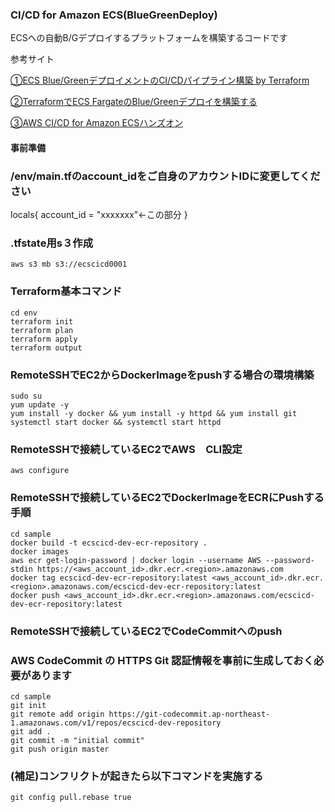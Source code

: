 ### CI/CD for Amazon ECS(BlueGreenDeploy)

ECSへの自動B/Gデプロイするプラットフォームを構築するコードです

参考サイト

[①ECS Blue/GreenデプロイメントのCI/CDパイプライン構築 by Terraform](https://qiita.com/tomokon/items/eea60082e3210a2cf6b6/)

[②TerraformでECS FargateのBlue/Greenデプロイを構築する](https://qiita.com/ys1/items/c6ee6a0d8474a7dfdd49/)

[③AWS CI/CD for Amazon ECSハンズオン](https://pages.awscloud.com/rs/112-TZM-766/images/AWS_CICD_ECS_Handson.pdf)

#### 事前準備
### /env/main.tfのaccount_idをご自身のアカウントIDに変更してください

locals{
  account_id   = "xxxxxxx"←この部分
}

 ### .tfstate用s３作成
```
aws s3 mb s3://ecscicd0001
```

### Terraform基本コマンド
```
cd env
terraform init
terraform plan
terraform apply
terraform output
```

### RemoteSSHでEC2からDockerImageをpushする場合の環境構築
```
sudo su
yum update -y
yum install -y docker && yum install -y httpd && yum install git
systemctl start docker && systemctl start httpd
```
### RemoteSSHで接続しているEC2でAWS　CLI設定
```
aws configure
```

### RemoteSSHで接続しているEC2でDockerImageをECRにPushする手順
```
cd sample
docker build -t ecscicd-dev-ecr-repository .
docker images
aws ecr get-login-password | docker login --username AWS --password-stdin https://<aws_account_id>.dkr.ecr.<region>.amazonaws.com
docker tag ecscicd-dev-ecr-repository:latest <aws_account_id>.dkr.ecr.<region>.amazonaws.com/ecscicd-dev-ecr-repository:latest
docker push <aws_account_id>.dkr.ecr.<region>.amazonaws.com/ecscicd-dev-ecr-repository:latest
```

### RemoteSSHで接続しているEC2でCodeCommitへのpush
### AWS CodeCommit の HTTPS Git 認証情報を事前に生成しておく必要があります
```
cd sample
git init
git remote add origin https://git-codecommit.ap-northeast-1.amazonaws.com/v1/repos/ecscicd-dev-repository
git add .
git commit -m "initial commit"
git push origin master
```

### (補足)コンフリクトが起きたら以下コマンドを実施する
```
git config pull.rebase true
```

